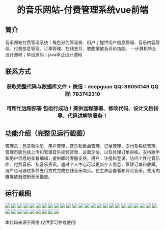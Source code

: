 <p><h1 align="center">的音乐网站-付费管理系统vue前端</h1></p>

## 简介
音乐网站付费管理系统：角色分为管理员、用户；提供用户信息管理、音乐内容管理、付费信息管理、订单管理、在线支付、歌曲播放及评论功能。    --计算机毕业设计源码；毕设源码；java毕业设计源码


## 联系方式
<p><h3 align="center">获取完整代码与数据库文件 + 微信：deepguan QQ: 86050149 QQ群: 783742310</h3></p>
<p><h3 align="center">可帮忙远程部署 包运行成功！提供远程部署、修改代码、设计文档指导、代码讲解等服务！</h3></p>

## 功能介绍（完整见运行截图）
管理员：登录和注册，用户管理，音乐和歌曲管理，订单管理，支付及系统管理。管理页面包括上传和管理音乐视频音频、设置定价、以及处理订单审核。支持歌手和用户信息的查看编辑，提供即时客服支持。用户：注册和登录，访问个性化音乐库、付费音乐、及音乐资讯。通过个人中心可以更新个人信息，管理订单和收藏。用户也可通过多种支付方式完成在线音乐购买。在主界面查看和评论音乐，使用内置播放器控制音乐播放。


## 运行截图
![](img/001.jpg)
![](img/002.jpg)
![](img/003.jpg)
![](img/004.jpg)
![](img/005.jpg)
![](img/006.jpg)
![](img/007.jpg)
![](img/008.jpg)
![](img/009.jpg)
![](img/010.jpg)
![](img/011.jpg)
![](img/012.jpg)
![](img/013.jpg)
![](img/014.jpg)
![](img/015.jpg)
![](img/016.jpg)
![](img/017.jpg)
![](img/018.jpg)
![](img/019.jpg)
![](img/020.jpg)
![](img/021.jpg)
![](img/022.jpg)
![](img/023.jpg)
![](img/024.jpg)
![](img/025.jpg)
![](img/026.jpg)
![](img/027.jpg)
![](img/028.jpg)
![](img/029.jpg)
![](img/030.jpg)
![](img/031.jpg)
![](img/032.jpg)
![](img/033.jpg)
![](img/034.jpg)

<p>本代码来源于网络,仅供学习参考使用!</p>
